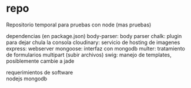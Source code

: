 # repo
Repositorio temporal para pruebas con node (mas pruebas)

dependencias (en package.json)
    body-parser: body parser
    chalk: plugin para dejar chula la consola
    cloudinary: servicio de hosting de imagenes
    express: webserver
    mongoose: interfaz con mongodb
    multer: tratamiento de formularios multipart (subir archivos)
    swig: manejo de templates, posiblemente cambie a jade

requerimientos de software     
	nodejs
	mongodb
